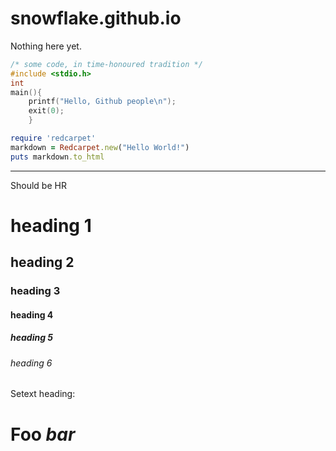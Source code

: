 # snowflake.github.io


Nothing here yet.

```c
/* some code, in time-honoured tradition */
#include <stdio.h>
int
main(){
    printf("Hello, Github people\n");
    exit(0);
    }
```    

```ruby
require 'redcarpet'
markdown = Redcarpet.new("Hello World!")
puts markdown.to_html
```

---
Should be HR 

# heading 1
## heading 2
### heading 3
#### heading 4
##### heading 5
###### heading 6

Setext heading:

Foo *bar*
=========

